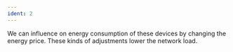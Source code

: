 ```yaml
---
ident: 2
---
```

We can influence on energy consumption of these devices by changing the energy price. These kinds of adjustments lower the network load.